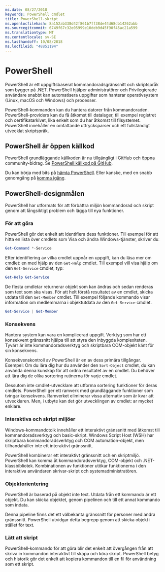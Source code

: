 ```yaml
---
ms.date: 08/27/2018
keywords: PowerShell cmdlet
title: PowerShell-skript
ms.openlocfilehash: 8a152ab338d42f861b7ff38de44d68db14262abb
ms.sourcegitcommit: 6749f67c32e05999e10deb9d45f90f45ac21a599
ms.translationtype: MT
ms.contentlocale: sv-SE
ms.lasthandoff: 10/08/2018
ms.locfileid: "48851194"
---
```

# <a name="powershell"></a>PowerShell

PowerShell är ett uppgiftsbaserat kommandoradsgränssnitt och skriptspråk som bygger på .NET.
PowerShell hjälper administratörer och Privilegierade användare snabbt kan automatisera uppgifter som hanterar operativsystem (Linux, macOS och Windows) och processer.

PowerShell-kommandon kan du hantera datorer från kommandoraden. PowerShell-providers kan du få åtkomst till datalager, till exempel registret och certifikatarkivet, lika enkelt som du har åtkomst till filsystemet. PowerShell innehåller en omfattande uttrycksparser och ett fullständigt utvecklat skriptspråk.

## <a name="powershell-is-open-source"></a>PowerShell är öppen källkod

PowerShell grundläggande källkoden är nu tillgängligt i GitHub och öppna community-bidrag.
Se [PowerShell källkod på GitHub](https://github.com/powershell/powershell).

Du kan börja med bits på [hämta PowerShell](https://github.com/PowerShell/PowerShell#get-powershell).
Eller kanske, med en snabb genomgång på [komma igång](https://github.com/PowerShell/PowerShell/blob/master/docs/learning-powershell).

## <a name="powershell-design-goals"></a>PowerShell-designmålen

PowerShell har utformats för att förbättra miljön kommandorad och skript genom att långsiktigt problem och lägga till nya funktioner.

### <a name="discoverability"></a>För att göra

PowerShell gör det enkelt att identifiera dess funktioner. Till exempel för att hitta en lista över cmdlets som Visa och ändra Windows-tjänster, skriver du:

```powershell
Get-Command *-Service
```

Efter identifiering av vilka cmdlet uppnår en uppgift, kan du läsa mer om cmdlet: en med hjälp av den `Get-Help` cmdlet. Till exempel vill visa hjälp om den `Get-Service` cmdlet, typ:

```powershell
Get-Help Get-Service
```

De flesta cmdletar returnerar objekt som kan ändras och sedan renderas som text som ska visas. För att helt förstå resultatet av en cmdlet, skicka utdata till den `Get-Member` cmdlet. Till exempel följande kommando visar information om medlemmarna i objektutdata av den `Get-Service` cmdlet.

```powershell
Get-Service | Get-Member
```

### <a name="consistency"></a>Konsekvens

Hantera system kan vara en komplicerad uppgift. Verktyg som har ett konsekvent gränssnitt hjälpa till att styra den inbyggda komplexiteten. Tyvärr är inte kommandoradsverktyg och skriptbara COM-objekt känt för sin konsekvens.

Konsekvenskontroll av PowerShell är en av dess primära tillgångar. Exempel: Om du lära dig hur du använder den `Sort-Object` cmdlet, du kan använda denna kunskap för att ordna resultatet av en cmdlet. Du behöver att lära dig de olika sortering rutinerna för varje cmdlet.

Dessutom inte cmdlet-utvecklare att utforma sortering funktioner för deras cmdlets. PowerShell ger ett ramverk med grundläggande funktioner som tvingar konsekvens. Ramverket eliminerar vissa alternativ som är kvar att utvecklaren. Men, i utbyte kan det gör utvecklingen av cmdlet: ar mycket enklare.

### <a name="interactive-and-scripting-environments"></a>Interaktiva och skript miljöer

Windows-kommandotolk innehåller ett interaktivt gränssnitt med åtkomst till kommandoradsverktyg och basic-skript. Windows Script Host (WSH) har skriptbara kommandoradsverktyg och COM automation-objekt, men tillhandahåller inte ett interaktivt gränssnitt.

PowerShell kombinerar ett interaktivt gränssnitt och en skriptmiljö. PowerShell kan komma åt kommandoradsverktyg, COM-objekt och .NET-klassbibliotek. Kombinationen av funktioner utökar funktionerna i den interaktiva användaren skrivar-skript och systemadministratören.

### <a name="object-orientation"></a>Objektorientering

PowerShell är baserad på objekt inte text. Utdata från ett kommando är ett objekt. Du kan skicka objektet, genom pipelinen och till ett annat kommando som indata.

Denna pipeline finns det ett välbekanta gränssnitt för personer med andra gränssnitt. PowerShell utvidgar detta begrepp genom att skicka objekt i stället för text.

### <a name="easy-transition-to-scripting"></a>Lätt att skript

PowerShell-kommando för att göra blir det enkelt att övergången från att skriva in kommandon interaktivt till skapa och köra skript. PowerShell betyg och historik gör det enkelt att kopiera kommandon till en fil för användning som ett skript.
